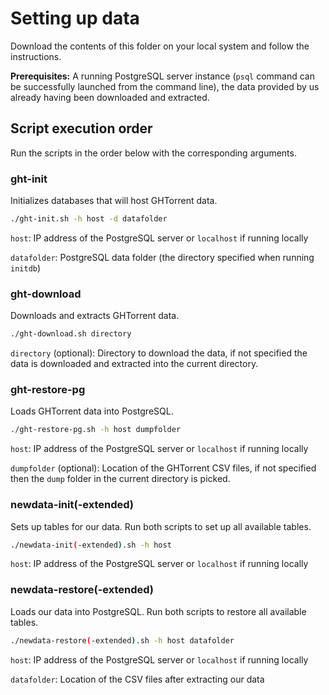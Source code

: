 # Setting up data

Download the contents of this folder on your local system and follow the instructions.

**Prerequisites:** A running PostgreSQL server instance (```psql``` command can be successfully launched from the command line), the data provided by us already having been downloaded and extracted.

## Script execution order

Run the scripts in the order below with the corresponding arguments.

### ght-init

Initializes databases that will host GHTorrent data.

```bash
./ght-init.sh -h host -d datafolder
```

```host```: IP address of the PostgreSQL server or ```localhost``` if running locally

```datafolder```: PostgreSQL data folder (the directory specified when running ```initdb```)

### ght-download

Downloads and extracts GHTorrent data.

```bash
./ght-download.sh directory
```

```directory``` (optional): Directory to download the data, if not specified the data is downloaded and extracted into the current directory.

### ght-restore-pg

Loads GHTorrent data into PostgreSQL.

```bash
./ght-restore-pg.sh -h host dumpfolder
```

```host```: IP address of the PostgreSQL server or ```localhost``` if running locally

```dumpfolder``` (optional): Location of the GHTorrent CSV files, if not specified then the ```dump``` folder in the current directory is picked.

### newdata-init(-extended)

Sets up tables for our data. Run both scripts to set up all available tables.

```bash
./newdata-init(-extended).sh -h host
```

```host```: IP address of the PostgreSQL server or ```localhost``` if running locally

### newdata-restore(-extended)

Loads our data into PostgreSQL. Run both scripts to restore all available tables.

```bash
./newdata-restore(-extended).sh -h host datafolder
```

```host```: IP address of the PostgreSQL server or ```localhost``` if running locally

```datafolder```: Location of the CSV files after extracting our data

